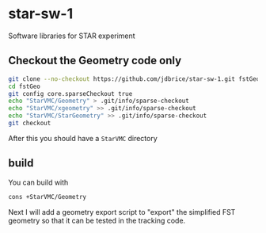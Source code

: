 # star-sw-1
Software libraries for STAR experiment


## Checkout the Geometry code only
```bash
git clone --no-checkout https://github.com/jdbrice/star-sw-1.git fstGeo
cd fstGeo
git config core.sparseCheckout true
echo "StarVMC/Geometry" > .git/info/sparse-checkout
echo "StarVMC/xgeometry" >> .git/info/sparse-checkout
echo "StarVMC/StarGeometry" >> .git/info/sparse-checkout
git checkout
```

After this you should have a `StarVMC` directory

## build
You can build with 
```bash
cons +StarVMC/Geometry
```

Next I will add a geometry export script to "export" the simplified FST geometry so that it can be tested in the tracking code.
